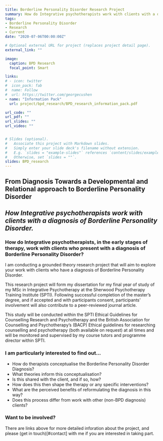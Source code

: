 ```yaml
---
title: Borderline Personality Disorder Research Project
summary: How do Integrative psychotherapists work with clients with a diagnosis of Borderline Personality Disorder (BPD)? 
tags:
- Borderline Personality Disorder
- Research
- Current
date: "2020-07-06T00:00:00Z"

# Optional external URL for project (replaces project detail page).
external_link: ""

image:
  caption: BPD Research
  focal_point: Smart

links:
# - icon: twitter
#  icon_pack: fab
#  name: Follow
#  url: https://twitter.com/georgecushen
- name: "Information Pack"
  url: project/bpd_research/BPD_research_information_pack.pdf

url_code: ""
url_pdf: ""
url_slides: ""
url_video: ""


# Slides (optional).
#   Associate this project with Markdown slides.
#   Simply enter your slide deck's filename without extension.
#   E.g. `slides = "example-slides"` references `content/slides/example-slides.md`.
#   Otherwise, set `slides = ""`.
slides: BPD_research
---
```

## From Diagnosis Towards a Developmental and Relational approach to Borderline Personality Disorder
## _How Integrative psychotherapists work with clients with a diagnosis of Borderline Personality Disorder._

### How do Integrative psychotherapists, in the early stages of therapy, work with clients who present with a diagnosis of Borderline Personality Disorder?

I am conducting a grounded theory research project that will aim to explore your work with clients who have a diagnosis of Borderline Personality Disorder.

This research project will form my dissertation for my final year of study of my MSc in Integrative Psychotherapy at the Sherwood Psychotherapy Training Institute (SPTI). Following successful completion of the master’s degree, and if accepted and with participants consent, participants' involvement will also contribute to a peer-reviewed journal article. 

This study will be conducted within the SPTI Ethical Guidelines for Counselling Research and Psychotherapy and the British Association for Counselling and Psychotherapy’s (BACP) Ethical guidelines for researching counselling and psychotherapy (both available on request) at all times and will be monitored and supervised by my course tutors and programme director within SPTI.

### I am particularly interested to find out...

* How do therapists conceptualise the Borderline Personality Disorder Diagnosis?
* What theories inform this conceptualisation?
* Is this shared with the client, and if so, how?
* How does this then shape the therapy or any specific interventions?
* What are the perceived benefits of reformulating the diagnosis in this way?
* Does this process differ from work with other (non-BPD diagnosis) clients?

### Want to be involved?

There are links above for more detailed inforation about the project, and please (get in touch)[#contact] with me if you are interested in taking part.

